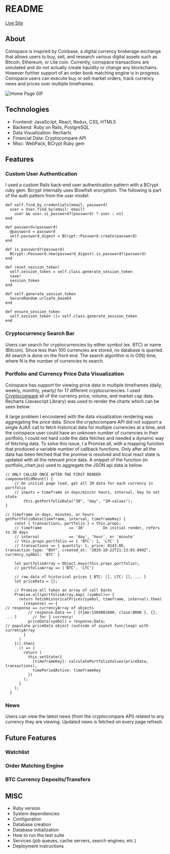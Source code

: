 # README

[Live Site](https://coin-space.herokuapp.com/)

## About
Coinspace is inspired by Coinbase, a digital currency brokerage exchange that allows users to buy, sell, and research various digital assets such as Bitcoin, Ethereum, or Lite coin. Currently, coinspace transactions are simulated and do not actually create liquidity or change any blockchains. However further support of an order book matching engine is in progress. Coinspace users can execute buy or sell market orders, track currency news and prices over multiple timeframes. 

![Home Page GIF](https://github.com/maxbildner/coinspace/blob/master/app/assets/images/homepage.gif)

## Technologies
* Frontend: JavaScript, React, Redux, CSS, HTML5
* Backend: Ruby on Rails, PostgreSQL
* Data Visualization: Recharts
* Financial Data: Cryptocompare API
* Misc: WebPack, BCrypt Ruby gem

## Features
### Custom User Authentication
I used a custom Rails back-end user authentication pattern with a BCrypt ruby gem. Bcrypt internally uses Blowfish encryption.
The following is part of the auth pattern from the user model:
```
def self.find_by_credentials(email, password)
  user = User.find_by(email: email)
	user && user.is_password?(password) ? user : nil
end

def password=(password)
  @password = password
  self.password_digest = BCrypt::Password.create(password)
end

def is_password?(password)
  BCrypt::Password.new(password_digest).is_password?(password)
end

def reset_session_token!
  self.session_token = self.class.generate_session_token
  save!
  session_token
end

def self.generate_session_token
  SecureRandom.urlsafe_base64
end

def ensure_session_token
  self.session_token ||= self.class.generate_session_token
end
```

### Cryptocurrency Search Bar
Users can search for cryptocurrencies by either symbol (ex. BTC) or name (Bitcoin). Since less than 100 currencies are stored, no database is queried. All search is done on the front end. The search algorithm is in O(N) time, where N is the number of currencies to search. 

### Portfolio and Currency Price Data Visualization
Coinspace has support for viewing price data in multiple timeframes (daily, weekly, monthly, yearly) for 17 different cryptocurrencies. 
I used [Cryptocompare](https://www.cryptocompare.com/coins/guides/how-to-use-our-api/) all of the currency price, volume, and market cap data. Recharts (Javascript Library) was used to render the charts which can be seen below:


A large problem I encoutered with the data visualization rendering was aggregating the price data. Since the cryptocompare API did not support a single AJAX call to fetch historical data for multiple currencies at a time, and the coinspace user could have an unknown number of currencies in their portfolio, I could not hard code the data fetches and needed a dynamic way of fetching data. To solve this issue, I a Promise.all, with a mapping function that produced a variable number of callback functions.  Only after all the data has been fetched that the promise is resolved and local react state is updated with all the relevant price data. 
A snippet of the function (in portfolio_chart.jsx) used to aggregate the JSON api data is below:
```
// ONLY CALLED ONCE AFTER THE FIRST RENDER
componentDidMount() {                                                         
	// On initial page load, get all 1M data for each currency in portfolio
	// inputs = timeframe in days/min/or hours, interval, key to set state                                  
    	this.getPortfolioData("30", "day", "1M-values");                            
}

// timeframe in days, minutes, or hours
getPortfolioData(timeframe, interval, timeframeKey) {                         
    const { transactions, portfolio } = this.props;
    // timeframe            == '30'        On initial render, refers to 30 days
    // interval             == 'day', 'hour', or 'minute'
    // this.props.portfolio == { 'BTC': 1, 'LTC' }
    // transactions == { quantity: 1, price: 8143.05, transaction_type: "BUY", created_at: "2019-10-22T21:13:03.849Z", currency_symbol: 'BTC' }

    let portfolioArray = Object.keys(this.props.portfolio);
    // portfolioArray == ['BTC', 'LTC']
    
    // raw data of historical prices { BTC: [], LTC: [], ... }
    let priceData = {};     

    // Promise.all takes an array of call backs
    Promise.all(portfolioArray.map( (symbol)=> {
      return fetchHistoricalPrices(symbol, timeframe, interval).then(
        (response) => {                                                         // response == currencyArray of objects
          // response.Data == [ {time:1569801600, close:8000 }, {}, ... ]       // for 1 currency!
          priceData[symbol] = response.Data;                                    // populate priceData object (outside of asynch func/loop) with currencyArray
        } 
      )  
    })).then(
      () => {
        return (
          this.setState({
            [timeframeKey]: calculatePortfolioValues(priceData, transactions),
            timePeriodActive: timeframeKey
          })
        );
      }
    );
  }
```

### News
Users can view the latest news (from the cryptocompare API) related to any currency they are viewing. Updated news is fetched on every page refresh.


## Future Features
### Watchlist
### Order Matching Engine
### BTC Currency Deposits/Transfers


## MISC
* Ruby version
* System dependencies
* Configuration
* Database creation
* Database initialization
* How to run the test suite
* Services (job queues, cache servers, search engines, etc.)
* Deployment instructions
